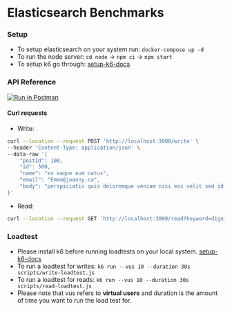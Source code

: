 # Elasticsearch Benchmarks

### Setup
* To setup elasticsearch on your system run: `docker-compose up -d`
* To run the node server: `cd node` -> `npm ci` -> `npm start`
* To setup k6 go through: [setup-k6-docs](https://github.com/kartikkhk/elasticsearch-benchmarks/tree/master/docs)

### API Reference
[![Run in Postman](https://run.pstmn.io/button.svg)](https://www.getpostman.com/collections/72e3c06691e1b16ceb33)

#### Curl requests
* Write:

```zsh
curl --location --request POST 'http://localhost:3000/write' \
--header 'Content-Type: application/json' \
--data-raw '{
    "postId": 100,
    "id": 500,
    "name": "ex eaque eum natus",
    "email": "Emma@joanny.ca",
    "body": "perspiciatis quis doloremque veniam nisi eos velit sed id totam inventore voluptatem laborum et eveniet aut aut aut maxime quia temporibus ut omnis"
}'
```
* Read:

```zsh
curl --location --request GET 'http://localhost:3000/read?keyword=dignissimos'
```

### Loadtest
* Please install k6 before running loadtests on your local system. [setup-k6-docs](https://github.com/kartikkhk/elasticsearch-benchmarks/tree/master/docs)
* To run a loadtest for writes: `k6 run --vus 10 --duration 30s scripts/write-loadtest.js`
* To run a loadtest for reads: `k6 run --vus 10 --duration 30s scripts/read-loadtest.js`
* Please note that vus refers to **virtual users** and duration is the amount of time you want to run the load test for. 

